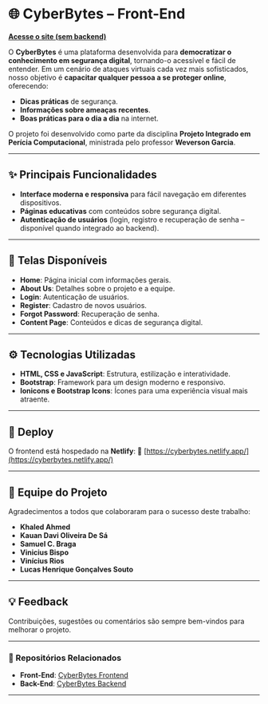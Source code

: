 # 🌐 CyberBytes – Front-End

[**Acesse o site (sem backend)**](https://cyberbytes.netlify.app/)

O **CyberBytes** é uma plataforma desenvolvida para **democratizar o conhecimento em segurança digital**, tornando-o acessível e fácil de entender. Em um cenário de ataques virtuais cada vez mais sofisticados, nosso objetivo é **capacitar qualquer pessoa a se proteger online**, oferecendo:

* **Dicas práticas** de segurança.
* **Informações sobre ameaças recentes**.
* **Boas práticas para o dia a dia** na internet.

O projeto foi desenvolvido como parte da disciplina **Projeto Integrado em Perícia Computacional**, ministrada pelo professor **Weverson Garcia**.

---

## ✨ Principais Funcionalidades

* **Interface moderna e responsiva** para fácil navegação em diferentes dispositivos.
* **Páginas educativas** com conteúdos sobre segurança digital.
* **Autenticação de usuários** (login, registro e recuperação de senha – disponível quando integrado ao backend).

---

## 🎨 Telas Disponíveis

* **Home**: Página inicial com informações gerais.
* **About Us**: Detalhes sobre o projeto e a equipe.
* **Login**: Autenticação de usuários.
* **Register**: Cadastro de novos usuários.
* **Forgot Password**: Recuperação de senha.
* **Content Page**: Conteúdos e dicas de segurança digital.

---

## ⚙️ Tecnologias Utilizadas

* **HTML, CSS e JavaScript**: Estrutura, estilização e interatividade.
* **Bootstrap**: Framework para um design moderno e responsivo.
* **Ionicons e Bootstrap Icons**: Ícones para uma experiência visual mais atraente.

---

## 🚀 Deploy

O frontend está hospedado na **Netlify**:
🔗 [https://cyberbytes.netlify.app/](https://cyberbytes.netlify.app/)

---

## 🤝 Equipe do Projeto

Agradecimentos a todos que colaboraram para o sucesso deste trabalho:

* **Khaled Ahmed**
* **Kauan Davi Oliveira De Sá**
* **Samuel C. Braga**
* **Vinicius Bispo**
* **Vinícius Rios**
* **Lucas Henrique Gonçalves Souto**

---

## 💡 Feedback

Contribuições, sugestões ou comentários são sempre bem-vindos para melhorar o projeto.

---

### 🔗 Repositórios Relacionados

* **Front-End**: [CyberBytes Frontend](https://github.com/cyberbytesunc/cyberbytes-frontend)
* **Back-End**: [CyberBytes Backend](https://github.com/cyberbytesunc/cyberbytes-backend)

---
